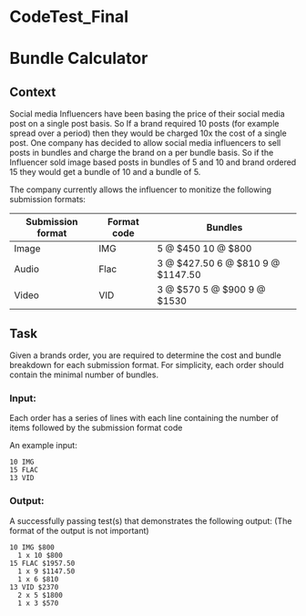 # CodeTest_Final

# Bundle Calculator

## Context
Social media Influencers have been basing the price of their social 
media post on a single post basis. So If a brand required 10 posts 
(for example spread over a period) then they would be charged 10x 
the cost of a single post. 
One company has decided to allow social media influencers to sell 
posts in bundles and charge the brand on a per bundle basis. 
So if the Influencer sold image based posts in bundles of 5 and 10 and 
brand ordered 15 they would get a bundle of 10 and a bundle of 5.

The company currently allows the influencer to monitize the following
submission formats:

Submission format | Format code | Bundles
----------------- | ----------- | -------
Image             |    IMG      | 5 @ $450 10 @ $800    
Audio             |    Flac     | 3 @ $427.50 6 @ $810 9 @ $1147.50 
Video             |    VID      | 3 @ $570 5 @ $900 9 @ $1530 


## Task
Given a brands order, you are required to determine the cost and bundle
breakdown for each submission format. For simplicity, each order should 
contain the minimal number of bundles.

### Input:
Each order has a series of lines with each line containing the number 
of items followed by the submission format code

An example input:
```
10 IMG
15 FLAC
13 VID
```

### Output:
A successfully passing test(s) that demonstrates the following output: 
(The format of the output is not important)
```
10 IMG $800
  1 x 10 $800
15 FLAC $1957.50
  1 x 9 $1147.50
  1 x 6 $810
13 VID $2370
  2 x 5 $1800
  1 x 3 $570
```

